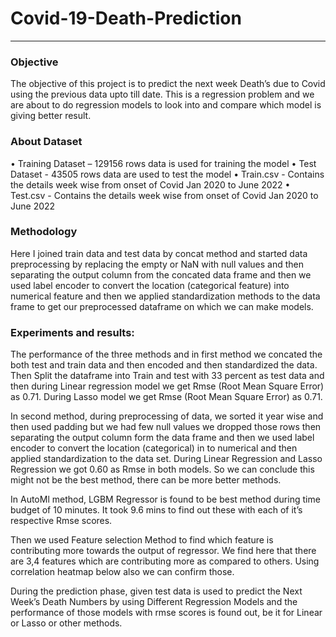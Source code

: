 # Covid-19-Death-Prediction
-------------------------------------------------------
### Objective
The objective of this project is to predict the next week Death’s due to Covid using the previous data upto till date. This is a regression problem and we are about to do regression models to look into and compare which model is giving better result.

### About Dataset
•	Training Dataset – 129156 rows data is used for training the model
•	Test Dataset - 43505 rows data are used to test the model
•	Train.csv - Contains the details week wise from onset of Covid Jan 2020 to June 2022 
•	Test.csv - Contains the details week wise from onset of Covid Jan 2020 to June 2022

### Methodology
Here I joined train data and test data by concat method and started data preprocessing by replacing the empty or NaN with null values and then separating the output column from the concated data frame and then we used label encoder to convert the location (categorical feature) into numerical feature and then we applied standardization methods to the data frame to get our preprocessed dataframe on which we can make models.


 ### Experiments and results:

The performance of the three methods and in first method we concated the both test and train data and then encoded and then standardized the data. Then Split the dataframe into Train and test with 33 percent as test data and then during Linear regression model we get Rmse (Root Mean Square Error) as 0.71. During Lasso model we get Rmse (Root Mean Square Error) as 0.71.

In second method, during preprocessing of data, we sorted it year wise and then used padding but we had few null values we dropped those rows then separating the output column form the data frame and then we used label encoder to convert the location (categorical) in to numerical and then applied standardization to the data set. During Linear Regression and Lasso Regression we got 0.60 as Rmse in both models. So we can conclude this might not be the best method, there can be more better methods.

In AutoMl method, LGBM Regressor is found to be best method during time budget of 10 minutes. It took 9.6 mins to find out these with each of it’s respective Rmse scores.  

Then we used Feature selection Method to find which feature is contributing more towards the output of regressor. We find here that there are 3,4 features which are contributing more as compared to others. Using correlation heatmap below also we can confirm those.

During the prediction phase, given test data is used to predict the Next Week’s Death Numbers   by using Different Regression Models and the performance of those models with rmse scores is found out, be it for Linear or Lasso or other methods.
